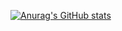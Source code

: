 [![Anurag's GitHub stats](https://github-readme-stats.vercel.app/api?username=stagefrightband)](https://github.com/anuraghazra/github-readme-stats)
